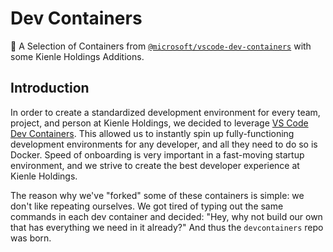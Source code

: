 # Dev Containers

🚢 A Selection of Containers from 
[`@microsoft/vscode-dev-containers`](https://github.com/microsoft/vscode-dev-containers)
with some Kienle Holdings Additions.

## Introduction

In order to create a standardized development environment for every team, project, and person at
Kienle Holdings, we decided to leverage
[VS Code Dev Containers](https://code.visualstudio.com/docs/remote/containers). This allowed us to
instantly spin up fully-functioning development environments for any developer, and all they need
to do so is Docker. Speed of onboarding is very important in a fast-moving startup environment, and
we strive to create the best developer experience at Kienle Holdings.

The reason why we've "forked" some of these containers is simple: we don't like repeating 
ourselves. We got tired of typing out the same commands in each dev container and decided: "Hey,
why not build our own that has everything we need in it already?" And thus the `devcontainers` repo
was born.
